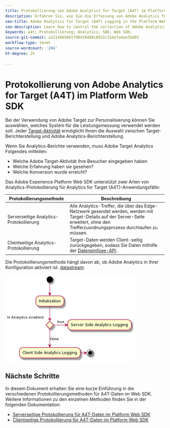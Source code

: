 ```yaml
---
title: Protokollierung von Adobe Analytics for Target (A4T) im Platform Web SDK
description: Erfahren Sie, wie Sie die Erfassung von Adobe Analytics for Target-Daten (A4T) mithilfe des Experience Platform Web SDK steuern.
seo-title: Adobe Analytics for Target (A4T) Logging in the Platform Web SDK
seo-description: Learn how to control the collection of Adobe Analytics for Target (A4T) data using the Experience Platform Web SDK.
keywords: a4t; Protokollierung; Analytics; SDK; Web SDK;
source-git-commit: a2214465001f90d19d88c0622c154e7a4ae3bb03
workflow-type: tm+mt
source-wordcount: '284'
ht-degree: 2%

---
```



# Protokollierung von Adobe Analytics for Target (A4T) im Platform Web SDK

Bei der Verwendung von Adobe Target zur Personalisierung können Sie auswählen, welches System für die Leistungsmessung verwendet werden soll. Jeder [Target-Aktivität](https://experienceleague.adobe.com/docs/target/using/activities/target-activities-guide.html) ermöglicht Ihnen die Auswahl zwischen Target-Berichterstellung und Adobe Analytics-Berichterstellung.

Wenn Sie Analytics-Berichte verwenden, muss Adobe Target Analytics Folgendes mitteilen:

* Welche Adobe Target-Aktivität Ihre Besucher eingegeben haben
* Welche Erfahrung haben sie gesehen?
* Welche Konversion wurde erreicht?

Das Adobe Experience Platform Web SDK unterstützt zwei Arten von Analytics-Protokollierung für Analytics for Target (A4T)-Anwendungsfälle:

| Protokollierungsmethode | Beschreibung |
| --- | --- |
| Serverseitige Analytics-Protokollierung | Alle Analytics-Treffer, die über das Edge-Netzwerk gesendet werden, werden mit Target-Details auf der Server-Seite erweitert, ohne den Trefferzuordnungsprozess durchlaufen zu müssen. |
| Clientseitige Analytics-Protokollierung | Target-Daten werden Client-seitig zurückgegeben, sodass Sie Daten mithilfe der [Dateneinfüge-API](https://experienceleague.adobe.com/docs/analytics/import/c-data-insertion-api.html). |

Die Protokollierungsmethode hängt davon ab, ob Adobe Analytics in Ihrer Konfiguration aktiviert ist. [datastream](../../../fundamentals/datastreams.md):

![Entscheidungsfluss der Protokollierungsmethode](../assets/analytics-logging.png)

## Nächste Schritte

In diesem Dokument erhalten Sie eine kurze Einführung in die verschiedenen Protokollierungsmethoden für A4T-Daten im Web SDK. Weitere Informationen zu den einzelnen Methoden finden Sie in der folgenden Dokumentation:

* [Serverseitige Protokollierung für A4T-Daten im Platform Web SDK](./server-side.md)
* [Clientseitige Protokollierung für A4T-Daten im Platform Web SDK](./client-side.md)

